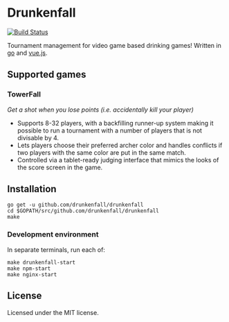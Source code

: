 # Drunkenfall

[![Build Status](http://jenkins.dragonisle.se/job/Drunkenfall/job/drunkenfall/job/master/badge/icon)](http://jenkins.dragonisle.se/job/Drunkenfall/job/drunkenfall/job/master/)

Tournament management for video game based drinking games! Written in
[go](https://golang.org/) and [vue.js](https://vuejs.org/).

## Supported games

### TowerFall
*Get a shot when you lose points (i.e. accidentally kill your player)*

* Supports 8-32 players, with a backfilling runner-up system making it possible
  to run a tournament with a number of players that is not divisable by 4.
* Lets players choose their preferred archer color and handles conflicts if
  two players with the same color are put in the same match.
* Controlled via a tablet-ready judging interface that mimics the looks of the
  score screen in the game.

## Installation

```
go get -u github.com/drunkenfall/drunkenfall
cd $GOPATH/src/github.com/drunkenfall/drunkenfall
make
```

### Development environment

In separate terminals, run each of:

```
make drunkenfall-start
make npm-start
make nginx-start
```

## License

Licensed under the MIT license.
